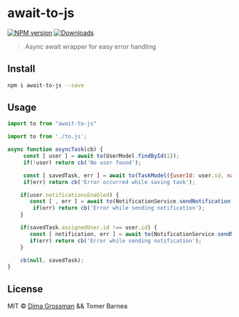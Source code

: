 # await-to-js

[![NPM version][npm-image]][npm-url]
[![Downloads][download-badge]][npm-url]

> Async await wrapper for easy error handling

## Install

```sh
npm i await-to-js --save
```

## Usage

```js
import to from "await-to-js"

import to from './to.js';

async function asyncTask(cb) {
     const [ user ] = await to(UserModel.findById(1));
     if(!user) return cb('No user found');

     const [ savedTask, err ] = await to(TaskModel({userId: user.id, name: 'Demo Task'}));
     if(err) return cb('Error occurred while saving task');

    if(user.notificationsEnabled) {
       const [ , err ] = await to(NotificationService.sendNotification(user.id, 'Task Created'));
        if(err) return cb('Error while sending notification');
    }

    if(savedTask.assignedUser.id !== user.id) {
       const [ notification, err ] = await to(NotificationService.sendNotification(savedTask.assignedUser.id, 'Task was created for you'));
       if(err) return cb('Error while sending notification');
    }

    cb(null, savedTask);
}
```

## License

MIT © [Dima Grossman](http://blog.grossman.io) && Tomer Barnea

[npm-url]: https://npmjs.org/package/await-to-js
[npm-image]: https://img.shields.io/npm/v/await-to-js.svg?style=flat-square

[travis-url]: https://travis-ci.org/scopsy/await-to-js
[travis-image]: https://img.shields.io/travis/scopsy/await-to-js.svg?style=flat-square

[coveralls-url]: https://coveralls.io/r/scopsy/await-to-js
[coveralls-image]: https://img.shields.io/coveralls/scopsy/await-to-js.svg?style=flat-square

[depstat-url]: https://david-dm.org/scopsy/await-to-js
[depstat-image]: https://david-dm.org/scopsy/await-to-js.svg?style=flat-square

[download-badge]: http://img.shields.io/npm/dm/await-to-js.svg?style=flat-square
